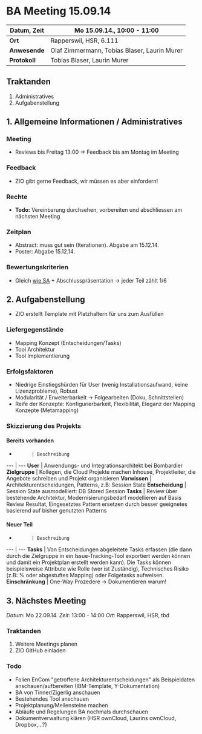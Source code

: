 # BA Meeting 15.09.14

**Datum, Zeit** | Mo 15.09.14., 10:00 - 11:00
--- 		| ---
**Ort** 	| Rapperswil, HSR, 6.111
**Anwesende** 	| Olaf Zimmermann, Tobias Blaser, Laurin Murer
**Protokoll** 	| Tobias Blaser, Laurin Murer



## Traktanden
1. Administratives
2. Aufgabenstellung



## 1. Allgemeine Informationen / Administratives
### Meeting
* Reviews bis Freitag 13:00 -> Feedback bis am Montag im Meeting


### Feedback
* ZIO gibt gerne Feedback, wir müssen es aber einfordern!


### Rechte
* **Todo:** Vereinbarung durchsehen, vorbereiten und abschliessen am nächsten Meeting


### Zeitplan
* Abstract: muss gut sein (Iterationen). Abgabe am 15.12.14.
* Poster: Abgabe 15.12.14.


### Bewertungskriterien
* Gleich [wie SA](https://www.hsr.ch/fileadmin/user_upload/hsr.ch/abt_I_crm/downloads/Beurteilung_SA_empty.doc) + Abschlusspräsentation -> jeder Teil zählt 1/6



## 2. Aufgabenstellung
* ZIO erstellt Template mit Platzhaltern für uns zum Ausfüllen


### Liefergegenstände
* Mapping Konzept (Entscheidungen/Tasks)
* Tool Architektur
* Tool Implementierung


### Erfolgsfaktoren
* Niedrige Einstiegshürden für User (wenig Installationsaufwand, keine Lizenzprobleme), Robust
* Modularität / Erweiterbarkeit -> Folgearbeiten (Doku, Schnittstellen)
* Reife der Konzepte: Konfigurierbarkeit, Flexibilität, Eleganz der Mapping Konzepte (Metamapping)


### Skizzierung des Projekts
#### Bereits vorhanden
+			| Beschreibung
---			| ---
**User** 		| Anwendungs- und Integrationsarchitekt bei Bombardier
**Zielgruppe** 		| Kollegen, die Cloud Projekte machen Inhouse, Projektleiter, die Angebote schreiben und Projekt organisieren
**Vorwissen**		| Architekturentscheidungen, Patterns, z.B: Session State
**Entscheidung**	| Session State ausmodelliert: DB Stored Session
**Tasks**		| Review über bestehende Architektur, Modernisierungsbedarf modellieren auf Basis Review Resultat, Eingesetztes Pattern ersetzen durch besser geeignetes basierend auf bisher genutzten Patterns


#### Neuer Teil
+			| Beschreibung
---			| ---
**Tasks** 		| Von Entscheidungen abgeleitete Tasks erfassen (die dann durch die Zielgruppe in ein Issue-Tracking-Tool exportiert werden können und damit ein Projektplan erstellt werden kann). Die Tasks können beispielsweise Attribute wie Rolle (wer ist Zuständig), Technisches Risiko (z.B: % oder abgestuftes Mapping) oder Folgetasks aufweisen.
**Einschränkung** 	| One-Way Prozedere -> Dokumentieren warum!



## 3. Nächstes Meeting
*Datum*: Mo 22.09.14.
*Zeit*: 13:00 - 14:00
*Ort*: Rapperswil, HSR, tbd


### Traktanden
1. Weitere Meetings planen
2. ZIO GitHub einladen


### Todo
* Folien EnCom "getroffene Architekturentscheidungen" als Beispieldaten anschauen/aufbereiten (IBM-Template, Y-Dokumentation)
* BA von Tinner/Zigerlig anschauen
* Bestehendes Tool anschauen
* Projektplanung/Meilensteine machen
* Abläufe und Regelungen BA nochmals durchschauen
* Dokumentverwaltung klären (HSR ownCloud, Laurins ownCloud, Dropbox,...?)


